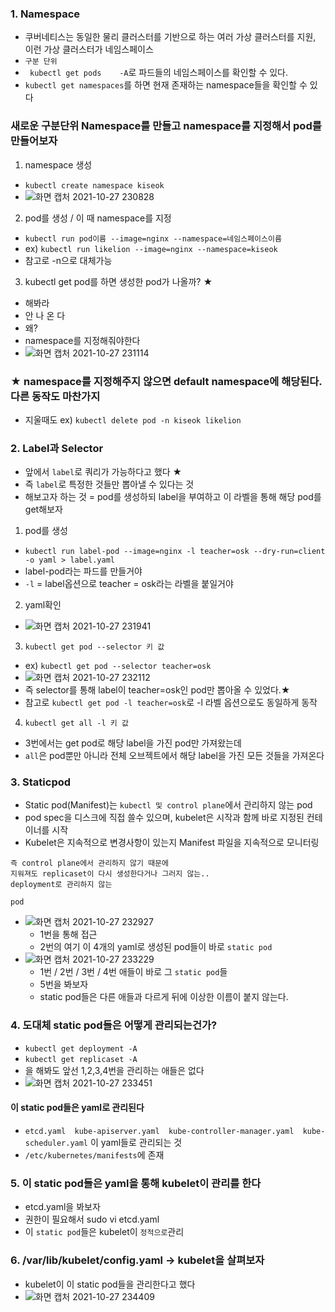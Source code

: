 ### 1. Namespace
- 쿠버네티스는 동일한 물리 클러스터를 기반으로 하는 여러 가상 클러스터를 지원, 이런 가상 클러스터가 네임스페이스
- `구분 단위`
- `	kubectl get	pods	-A`로 파드들의 네임스페이스를 확인할 수 있다.
- `kubectl get namespaces`를 하면 현재 존재하는 namespace들을 확인할 수 있다

### 새로운 구분단위 Namespace를 만들고 namespace를 지정해서 pod를 만들어보자
1. namespace 생성
- `kubectl create namespace kiseok`
- ![화면 캡처 2021-10-27 230828](https://user-images.githubusercontent.com/62214428/139082435-8b6f5118-3d2d-4282-95a2-118a5d35b417.png)

2. pod를 생성 / 이 때 namespace를 지정
- `kubectl run pod이름 --image=nginx --namespace=네임스페이스이름`
- ex) `kubectl run likelion --image=nginx --namespace=kiseok`
- 참고로 -n으로 대체가능

3. kubectl get pod를 하면 생성한 pod가 나올까? ★
- 해봐라 
- 안 나 온 다
- 왜?
- namespace를 지정해줘야한다
- ![화면 캡처 2021-10-27 231114](https://user-images.githubusercontent.com/62214428/139082907-057c9d58-f1c3-4dd9-93d9-0a350ef12c11.png)
### ★ namespace를 지정해주지 않으면 default namespace에 해당된다. 다른 동작도 마찬가지
- 지울때도 ex) `kubectl delete pod -n kiseok likelion`


### 2. Label과 Selector
- 앞에서 `label`로 쿼리가 가능하다고 했다 ★
- 즉 `label`로 특정한 것들만 뽑아낼 수 있다는 것
- 해보고자 하는 것  = pod를 생성하되 label을 부여하고 이 라벨을 통해 해당 pod를 get해보자
1. pod를 생성
- `kubectl run label-pod --image=nginx -l teacher=osk --dry-run=client -o yaml > label.yaml`
- label-pod라는 파드를 만들거야
- `-l` = label옵션으로 teacher = osk라는 라벨을 붙일거야
2. yaml확인
- ![화면 캡처 2021-10-27 231941](https://user-images.githubusercontent.com/62214428/139084453-eb590cb7-8e45-4afe-b893-1201623ab618.png)

3. `kubectl get pod --selector 키 값`
- ex) `kubectl get pod --selector teacher=osk`
- ![화면 캡처 2021-10-27 232112](https://user-images.githubusercontent.com/62214428/139084828-a013dcd5-52df-49cc-b53d-a45ee6dcece0.png)
- 즉 selector를 통해 label이 teacher=osk인 pod만 뽑아올 수 있었다.★
- 참고로 `kubectl get pod -l teacher=osk`로 -l 라벨 옵션으로도 동일하게 동작

4. `kubectl get all -l 키 값`
- 3번에서는 get pod로 해당 label을 가진 pod만 가져왔는데
- `all`은 pod뿐만 아니라 전체 오브젝트에서 해당 label을 가진 모든 것들을 가져온다

### 3. Staticpod
- Static pod(Manifest)는 `kubectl 및 control plane`에서 관리하지 않는 pod
- pod spec을 디스크에 직접 쓸수 있으며, kubelet은 시작과 함께 바로 지정된 컨테이너를 시작
- Kubelet은 지속적으로 변경사항이 있는지 Manifest 파일을 지속적으로 모니터링
```
즉 control plane에서 관리하지 않기 때문에
지워져도 replicaset이 다시 생성한다거나 그러지 않는..
deployment로 관리하지 않는

pod
```
- ![화면 캡처 2021-10-27 232927](https://user-images.githubusercontent.com/62214428/139086316-9bfb4fe9-e98a-4ef2-819c-2d391b2fcd45.png)
  - 1번을 통해 접근
  - 2번의 여기 이 4개의 yaml로 생성된 pod들이 바로 `static pod`
- ![화면 캡처 2021-10-27 233229](https://user-images.githubusercontent.com/62214428/139086909-486d2b0b-660b-4e78-9af7-8c62e1dff12b.png)
  - 1번 / 2번 / 3번 / 4번 애들이 바로 그 `static pod`들
  - 5번을 봐보자 
  - static pod들은 다른 애들과 다르게 뒤에 이상한 이름이 붙지 않는다.

### 4. 도대체 static pod들은 어떻게 관리되는건가?
- `kubectl get deployment -A`
- `kubectl get replicaset -A`
- 을 해봐도 앞선 1,2,3,4번을 관리하는 애들은 없다
- ![화면 캡처 2021-10-27 233451](https://user-images.githubusercontent.com/62214428/139087463-e97db610-ef3b-410a-bab8-032e75ea6250.png)

#### 이 static pod들은 yaml로 관리된다
- `etcd.yaml  kube-apiserver.yaml  kube-controller-manager.yaml  kube-scheduler.yaml` 이 yaml들로 관리되는 것
- `/etc/kubernetes/manifests`에 존재


### 5. 이 static pod들은 yaml을 통해 kubelet이 관리를 한다
- etcd.yaml을 봐보자
- 권한이 필요해서 sudo vi etcd.yaml
- 이 `static pod`들은 kubelet이 `정적으로`관리


### 6. /var/lib/kubelet/config.yaml  -> kubelet을 살펴보자
- kubelet이 이 static pod들을 관리한다고 했다
- ![화면 캡처 2021-10-27 234409](https://user-images.githubusercontent.com/62214428/139089110-4d83be56-b2a2-4bcb-93f8-072b3985622d.png)
